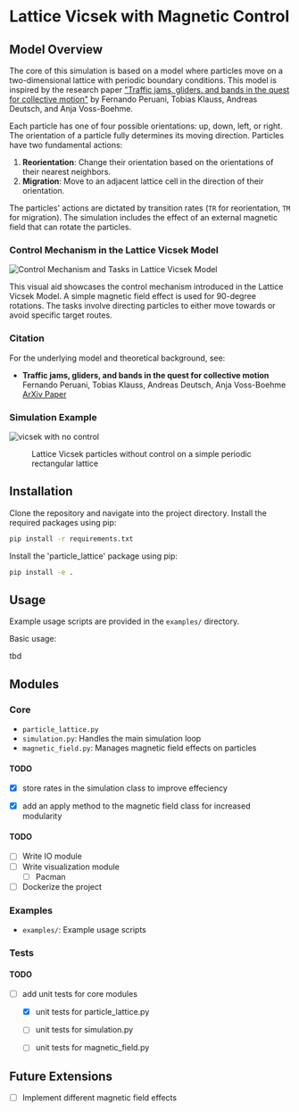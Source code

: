 # Lattice Vicsek with Magnetic Control

## Model Overview

The core of this simulation is based on a model where particles move on a two-dimensional lattice with periodic boundary conditions. This model is inspired by the research paper ["Traffic jams, gliders, and bands in the quest for collective motion"](https://arxiv.org/pdf/1302.3797.pdf) by Fernando Peruani, Tobias Klauss, Andreas Deutsch, and Anja Voss-Boehme.

Each particle has one of four possible orientations: up, down, left, or right. The orientation of a particle fully determines its moving direction. Particles have two fundamental actions:

1. **Reorientation**: Change their orientation based on the orientations of their nearest neighbors.
2. **Migration**: Move to an adjacent lattice cell in the direction of their orientation.

The particles' actions are dictated by transition rates (`TR` for reorientation, `TM` for migration). The simulation includes the effect of an external magnetic field that can rotate the particles.

### Control Mechanism in the Lattice Vicsek Model

![Control Mechanism and Tasks in Lattice Vicsek Model](https://github.com/zakaryael/MagneticVicsekLattice/blob/main/control_mechanism_and_tasks.png)

This visual aid showcases the control mechanism introduced in the Lattice Vicsek Model. A simple magnetic field effect is used for 90-degree rotations. The tasks involve directing particles to either move towards or avoid specific target routes.


### Citation

For the underlying model and theoretical background, see:

- **Traffic jams, gliders, and bands in the quest for collective motion**  
  Fernando Peruani, Tobias Klauss, Andreas Deutsch, Anja Voss-Boehme  
  [ArXiv Paper](https://arxiv.org/pdf/1302.3797.pdf)


### Simulation Example

![vicsek with no control](https://github.com/zakaryael/MagneticVicsekLattice/blob/main/example_animation.gif)


<figure markdown>
<figcaption>Lattice Vicsek particles without control on a simple periodic rectangular lattice</figcaption>
</figure>


## Installation

Clone the repository and navigate into the project directory. 
Install the required packages using pip:

```bash
pip install -r requirements.txt
```

Install the 'particle_lattice' package using pip:

```bash
pip install -e .
```

## Usage

Example usage scripts are provided in the `examples/` directory.

Basic usage:

tbd

## Modules

### Core

- `particle_lattice.py` 
- `simulation.py`: Handles the main simulation loop
- `magnetic_field.py`: Manages magnetic field effects on particles

#### TODO
- [x] store rates in the simulation class to improve effeciency

- [x] add an apply method to the magnetic field class for increased modularity


#### TODO
- [ ] Write IO module
- [ ] Write visualization module
  - [ ] Pacman
- [ ] Dockerize the project

### Examples

- `examples/`: Example usage scripts

### Tests

#### TODO
- [ ] add unit tests for core modules
  - [x] unit tests for particle_lattice.py
  - [ ] unit tests for simulation.py
  - [ ] unit tests for magnetic_field.py


## Future Extensions
- [ ] Implement different magnetic field effects
